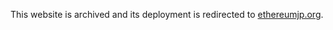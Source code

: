 This website is archived and its deployment is redirected to [ethereumjp.org](https://ethereumjp.org).